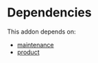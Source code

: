 # Dependencies

This addon depends on:

- [maintenance](https://github.com/bringout/oca-ocb-vertical-industry/tree/67012b24b903942c98d7048c7e426dc8e54024fd/odoo-bringout-oca-ocb-maintenance)
- [product](https://github.com/bringout/oca-ocb-sale/tree/c17ba68cff0610f4dfb2f6dd7d61af76671084cf/odoo-bringout-oca-ocb-product)
